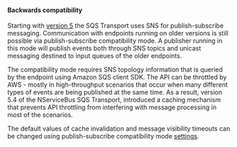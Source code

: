 #### Backwards compatibility

Starting with [version 5](/transports/upgrades/amazonsqs-4to5.md#native-publish-subscribe) the SQS Transport uses SNS for publish-subscribe messaging. Communication with endpoints running on older versions is still possible via publish-subscribe compatibility mode. A publisher running in this mode will publish events both through SNS topics and unicast messaging destined to input queues of the older endpoints.

The compatibility mode requires SNS topology information that is queried by the endpoint using Amazon SQS client SDK. The API can be throttled by AWS - mostly in high-throughput scenarios that occur when many different types of events are being published at the same time. As a result, version 5.4 of the NServiceBus SQS Transport, introduced a caching mechanism that prevents API throttling from interfering with message processing in most of the scenarios. 

The default values of cache invalidation and message visibility timeouts can be changed using publish-subscribe compatibility mode [settings](transports/sqs/configuration-options.md#message-driven-pubsub-compatibility-mode).